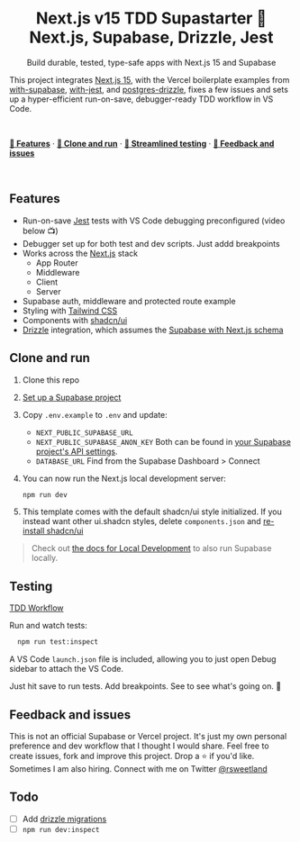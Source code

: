 
  <h1 align="center">Next.js v15 TDD Supastarter 🤩<br /> Next.js, Supabase, Drizzle, Jest </h1>
  <p role="heading" align="center">
  Build durable, tested, type-safe apps with Next.js 15 and Supabase 
</p>

<p>This project integrates <a href="https://nextjs.org/blog/next-15">Next.js 15</a>, with the Vercel boilerplate examples from <a href="https://github.com/vercel/next.js/tree/v15.0.2/examples/with-supabase">with-supabase</a>, <a href="https://github.com/vercel/next.js/tree/v15.0.2/examples/with-jest">with-jest</a>, and <a href="https://github.com/vercel/examples/tree/%40vercel/examples-ui%402.0.3/storage/postgres-drizzle">postgres-drizzle</a></li>, fixes a few issues and sets up a hyper-efficient run-on-save, debugger-ready TDD workflow in VS Code.</p><br />

<p>
  <a href="#features"><strong>💎 Features</strong></a> ·
  <a href="#clone-and-run"><strong>🚗 Clone and run</strong></a> ·
  <a href="#testing"><strong>🧪 Streamlined testing</strong></a> ·
  <a href="#feedback-and-issues"><strong>👋 Feedback and issues</strong></a>
</p>
<br/>

## Features
- Run-on-save [Jest](https://jestjs.io/) tests with VS Code debugging preconfigured (video below 📺)
- Debugger set up for both test and dev scripts. Just addd breakpoints
- Works across the [Next.js](https://nextjs.org) stack
  - App Router
  - Middleware
  - Client
  - Server
- Supabase auth, middleware and protected route example
- Styling with [Tailwind CSS](https://tailwindcss.com)
- Components with [shadcn/ui](https://ui.shadcn.com/)
- [Drizzle](https://orm.drizzle.team/) integration, which assumes the [Supabase with Next.js schema](https://supabase.com/docs/guides/getting-started/quickstarts/nextjs) 

## Clone and run

1. Clone this repo
2. [Set up a Supabase project](https://supabase.com/docs/guides/getting-started/quickstarts/nextjs)
3.  Copy `.env.example`  to `.env`  and update:<br />
    * `NEXT_PUBLIC_SUPABASE_URL` 
    * `NEXT_PUBLIC_SUPABASE_ANON_KEY`  Both can be found in [your Supabase project's API settings](https://app.supabase.*com/project/_/settings/api).
    * `DATABASE_URL`  Find from the Supabase Dashboard > Connect
4. You can now run the Next.js local development server:

   ```bash
   npm run dev
   ```

 5. This template comes with the default shadcn/ui style initialized. If you instead want other ui.shadcn styles, delete `components.json` and [re-install shadcn/ui](https://ui.shadcn.com/docs/installation/next)

> Check out [the docs for Local Development](https://supabase.com/docs/guides/getting-started/local-development) to also run Supabase locally.

## Testing

<p align="center">
  
[TDD Workflow](https://github.com/user-attachments/assets/06b87ae3-1f16-4b77-b8b9-5d0eb181462e)

</p>


Run and watch tests:

```bash
  npm run test:inspect
```
A VS Code `launch.json` file is included, allowing you to just open Debug sidebar to attach the VS Code.

Just hit save to run tests. Add breakpoints. See to see what's going on. 🔬


## Feedback and issues

This is not an official Supabase or Vercel project. It's just my own personal preference and dev workflow that I thought I would share. Feel free to create issues, fork and improve this project. Drop a ⭐️ if you'd like. Sometimes I am also hiring. Connect with me on Twitter <a href="https://twitter.com/rsweetland">@rsweetland</a>


## Todo

- [ ] Add [drizzle migrations](https://orm.drizzle.team/docs/migrations)
- [ ] `npm run dev:inspect`
